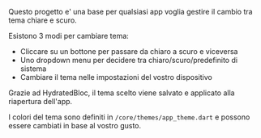 Questo progetto e' una base per qualsiasi app voglia gestire il cambio tra tema chiare e scuro.

Esistono 3 modi per cambiare tema:
- Cliccare su un bottone per passare da chiaro a scuro e viceversa
- Uno dropdown menu per decidere tra chiaro/scuro/predefinito di sistema
- Cambiare il tema nelle impostazioni del vostro dispositivo

Grazie ad HydratedBloc, il tema scelto viene salvato e applicato alla riapertura dell'app.  

I colori del tema sono definiti in `/core/themes/app_theme.dart` e possono essere cambiati in base al vostro gusto.

